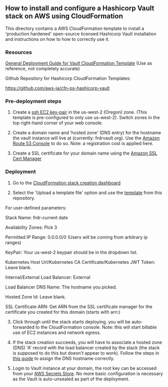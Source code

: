 ## How to install and configure a Hashicorp Vault stack on AWS using CloudFormation ##

This directory contains a AWS CloudFormation template to install a 'production hardened' open-source licensed Hashicorp Vault installation and instructions on how to how to correctly use it.

### Resources ###


[General Deployment Guide for Vault CloudFormation Template](https://aws-ia.github.io/cfn-ps-hashicorp-vault/) (Use as reference, not completely accurate)


Github Repository for Hashicorp CloudFormation Templates:

https://github.com/aws-ia/cfn-ps-hashicorp-vault

### Pre-deployment steps ###

1. Create a [ssh EC2 key-pair](https://us-west-2.console.aws.amazon.com/ec2/home?region=us-west-2#KeyPairs) in the us-west-2 (Oregon) zone. (This template is pre-configured to only use us-west-2). Switch zones in the top right-hand corner of your web console.


2. Create a domain name and 'hosted zone' (DNS entry) for the hostname the vault instance will live at (currently: frdrvault.org). Use the [Amazon Route 53 Console](https://us-east-1.console.aws.amazon.com/route53/v2/home?region=us-east-1#Dashboard) to do so. Note: a registration cost is applied here.


3. Create a SSL certificate for your domain name using the [Amazon SSL Cert Manager](https://us-west-2.console.aws.amazon.com/acm/home?region=us-west-2#/certificates/list)


### Deployment ###

1. Go to the [CloudFormation stack creation dashboard](https://us-west-2.console.aws.amazon.com/cloudformation/home?region=us-west-2#/stacks/create)

2. Select the 'Upload a template file' option and use the [template](./quickstart-hashicorp-vault-main.template.yaml) from this repository.

For user-defined parameters:

Stack Name: frdr-current date

Availability Zones: Pick 3

Permitted IP Range: 0.0.0.0/0 (Users will be coming from arbitrary ip ranges)

KeyPair: Your us-west-2 keypair should be in the dropdown list.

Kubernetes Host Url/Kubernetes CA Certificate/Kubernetes JWT Token: Leave blank.

Internal/External Load Balancer: External

Load Balancer DNS Name: The hostname you picked.

Hosted Zone Id: Leave blank.

SSL Certificate ARN: Get ARN from the SSL certificate manager for the certificate you created for this domain (starts with arn:)

3. Click through until the stack starts deploying, you will be auto-forwarded to the CloudFormation console. Note: this will start billable use of EC2 instances and network egress.

4. If the stack creation succeeds, you will have to associate a hosted zone (DNS) 'A' record with the load balancer created by the stack (the stack is supposed to do this but doesn't appear to work). Follow the steps in [this guide](https://docs.aws.amazon.com/Route53/latest/DeveloperGuide/routing-to-elb-load-balancer.html) to assign the DNS hostname correctly.

5. Login to Vault instance at your domain, the root key can be accessed from your [AWS Secrets Store](https://us-west-2.console.aws.amazon.com/secretsmanager/listsecrets?region=us-west-2). No more basic configuration is necessary as the Vault is auto-unsealed as part of the deployment.

 
